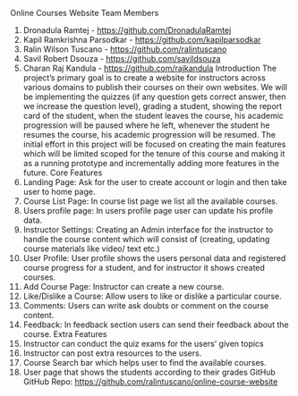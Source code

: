 Online Courses Website
Team Members
1. Dronadula Ramtej - https://github.com/DronadulaRamtej
2. Kapil Ramkrishna Parsodkar - https://github.com/kapilparsodkar
3. Ralin Wilson Tuscano - https://github.com/ralintuscano
4. Savil Robert Dsouza - https://github.com/savildsouza
5. Charan Raj Kandula - https://github.com/rajkandula
Introduction
The project’s primary goal is to create a website for instructors across various
domains to publish their courses on their own websites. We will be implementing
the quizzes (if any question gets correct answer, then we increase the question
level), grading a student, showing the report card of the student, when the student
leaves the course, his academic progression will be paused where he left, whenever
the student he resumes the course, his academic progression will be resumed.
The initial effort in this project will be focused on creating the main features which
will be limited scoped for the tenure of this course and making it as a running
prototype and incrementally adding more features in the future.
Core Features
1. Landing Page: Ask for the user to create account or login and then take user to
home page.
2. Course List Page: In course list page we list all the available courses.
3. Users profile page: In users profile page user can update his profile data.
4. Instructor Settings: Creating an Admin interface for the instructor to handle the
course content which will consist of (creating, updating course materials like video/
text etc.)
5. User Profile: User profile shows the users personal data and registered course
progress for a student, and for instructor it shows created courses.
6. Add Course Page: Instructor can create a new course.
7. Like/Dislike a Course: Allow users to like or dislike a particular course.
8. Comments: Users can write ask doubts or comment on the course content.
9. Feedback: In feedback section users can send their feedback about the course.
Extra Features
1. Instructor can conduct the quiz exams for the users’ given topics
2. Instructor can post extra resources to the users.
3. Course Search bar which helps user to find the available courses.
4. User page that shows the students according to their grades
GitHub
GitHub Repo: https://github.com/ralintuscano/online-course-website
